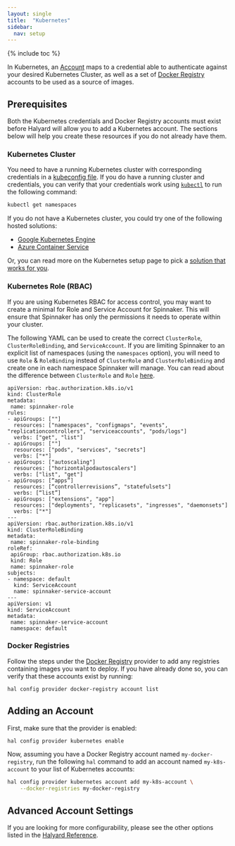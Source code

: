 ```yaml
---
layout: single
title:  "Kubernetes"
sidebar:
  nav: setup
---
```


{% include toc %}

In Kubernetes, an [Account](/concepts/providers/#accounts) maps to a
credential able to authenticate against your desired Kubernetes Cluster, as
well as a set of [Docker Registry](/setup/providers/docker-registry) accounts
to be used as a source of images.

## Prerequisites

Both the Kubernetes credentials and Docker Registry accounts must exist before
Halyard will allow you to add a Kubernetes account. The sections below will
help you create these resources if you do not already have them.

### Kubernetes Cluster

You need to have a running Kubernetes cluster with corresponding credentials in
a [kubeconfig file](https://kubernetes.io/docs/concepts/cluster-administration/authenticate-across-clusters-kubeconfig/).
If you do have a running cluster and credentials, you can verify that your
credentials work using
[`kubectl`](https://kubernetes.io/docs/user-guide/kubectl-overview/) to run the
following command:

```bash
kubectl get namespaces
```

If you do not have a Kubernetes cluster, you could try one of the following
hosted solutions:

* [Google Kubernetes Engine](https://cloud.google.com/container-engine/)
* [Azure Container
  Service](https://docs.microsoft.com/en-us/azure/container-service/container-service-kubernetes-walkthrough)

Or, you can read more on the Kubernetes setup page to pick a [solution that
works for you](https://kubernetes.io/docs/setup/pick-right-solution/).

### Kubernetes Role (RBAC)

If you are using Kubernetes RBAC for access control, you may want to create a minimal for Role and Service Account for Spinnaker.
This will ensure that Spinnaker has only the permissions it needs to operate within your cluster.

The following YAML can be used to create the correct `ClusterRole`, `ClusterRoleBinding`, and `ServiceAccount`. If you are limiting
Spinnaker to an explicit list of namespaces (using the `namespaces` option), you will need to use `Role` & `RoleBinding` instead of
`ClusterRole` and `ClusterRoleBinding` and create one in each namespace Spinnaker will manage. You can read about the difference
between `ClusterRole` and `Role` [here](https://kubernetes.io/docs/admin/authorization/rbac/#rolebinding-and-clusterrolebinding).


```
apiVersion: rbac.authorization.k8s.io/v1
kind: ClusterRole
metadata:
 name: spinnaker-role
rules:
- apiGroups: [""]
  resources: ["namespaces", "configmaps", "events", "replicationcontrollers", "serviceaccounts", "pods/logs"]
  verbs: ["get", "list"]
- apiGroups: [""]
  resources: ["pods", "services", "secrets"]
  verbs: ["*"]
- apiGroups: ["autoscaling"]
  resources: ["horizontalpodautoscalers"]
  verbs: ["list", "get"]
- apiGroups: [“apps”]
  resources: [“controllerrevisions”, "statefulsets"]
  verbs: [“list”]
- apiGroups: ["extensions", "app"]
  resources: ["deployments", "replicasets", "ingresses", "daemonsets"]
  verbs: ["*"]
---
apiVersion: rbac.authorization.k8s.io/v1
kind: ClusterRoleBinding
metadata:
 name: spinnaker-role-binding
roleRef:
 apiGroup: rbac.authorization.k8s.io
 kind: Role
 name: spinnaker-role
subjects:
- namespace: default
  kind: ServiceAccount
  name: spinnaker-service-account
---
apiVersion: v1
kind: ServiceAccount
metadata:
 name: spinnaker-service-account
 namespace: default
```

### Docker Registries

Follow the steps under the [Docker Registry](/setup/providers/docker-registry)
provider to add any registries containing images you want to deploy. If
you have already done so, you can verify that these accounts exist by running:

```bash
hal config provider docker-registry account list
```

## Adding an Account

First, make sure that the provider is enabled:

```bash
hal config provider kubernetes enable
```

Now, assuming you have a Docker Registry account named `my-docker-registry`,
run the following `hal` command to add an account named `my-k8s-account` to
your list of Kubernetes accounts:

```bash
hal config provider kubernetes account add my-k8s-account \
    --docker-registries my-docker-registry
```

## Advanced Account Settings

If you are looking for more configurability, please see the other options
listed in the [Halyard
Reference](/reference/halyard/commands#hal-config-provider-kubernetes-account-add).
